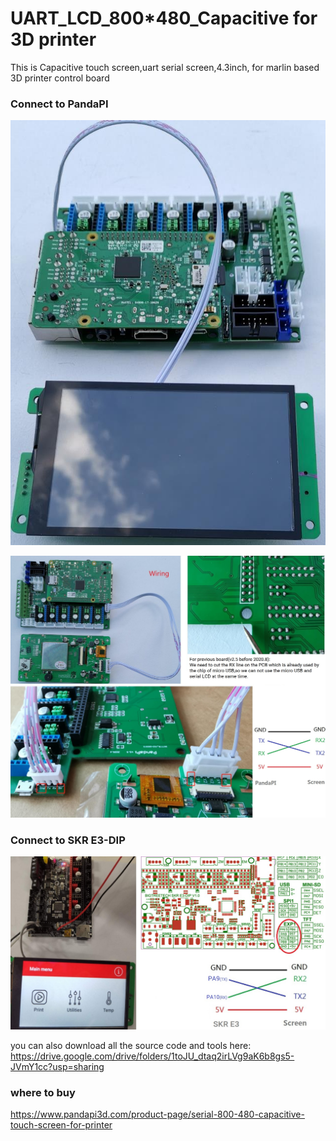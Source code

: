 # UART_LCD_800*480_Capacitive for 3D printer
This is Capacitive touch screen,uart serial screen,4.3inch, for marlin based 3D printer control board

### Connect to PandaPI

![Opensource](https://raw.githubusercontent.com/markniu/doc_test/master/imges/34552.jpg)

![Opensource](https://raw.githubusercontent.com/markniu/doc_test/master/imges/134413.jpg)

### Connect to SKR E3-DIP
![Opensource](https://raw.githubusercontent.com/markniu/doc_test/master/imges/151653.jpg)

you can also download all the source code and tools here: https://drive.google.com/drive/folders/1toJU_dtaq2irLVg9aK6b8gs5-JVmY1cc?usp=sharing

### where to buy
https://www.pandapi3d.com/product-page/serial-800-480-capacitive-touch-screen-for-printer


